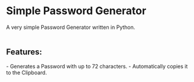 # Simple Password Generator

A very simple Password Generator written in Python.
<br>
<br>
<h2>Features:</h2>
- Generates a Password with up to 72 characters.
- Automatically copies it to the Clipboard.
